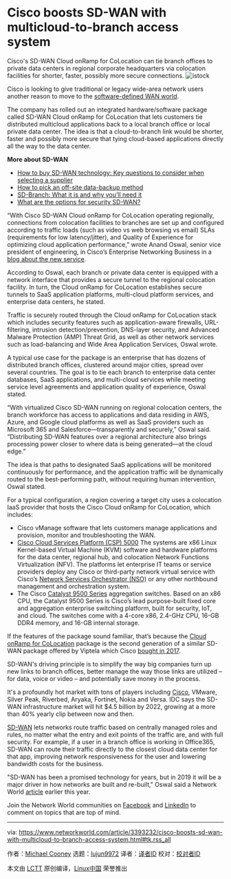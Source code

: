 [#]: collector: (lujun9972)
[#]: translator: ( )
[#]: reviewer: ( )
[#]: publisher: ( )
[#]: url: ( )
[#]: subject: (Cisco boosts SD-WAN with multicloud-to-branch access system)
[#]: via: (https://www.networkworld.com/article/3393232/cisco-boosts-sd-wan-with-multicloud-to-branch-access-system.html#tk.rss_all)
[#]: author: (Michael Cooney https://www.networkworld.com/author/Michael-Cooney/)

Cisco boosts SD-WAN with multicloud-to-branch access system
======
Cisco's SD-WAN Cloud onRamp for CoLocation can tie branch offices to private data centers in regional corporate headquarters via colocation facilities for shorter, faster, possibly more secure connections.
![istock][1]

Cisco is looking to give traditional or legacy wide-area network users another reason to move to the [software-defined WAN world][2].

The company has rolled out an integrated hardware/software package called SD-WAN Cloud onRamp for CoLocation that lets customers tie distributed multicloud applications back to a local branch office or local private data center. The idea is that a cloud-to-branch link would be shorter, faster and possibly more secure that tying cloud-based applications directly all the way to the data center.

**More about SD-WAN**

  * [How to buy SD-WAN technology: Key questions to consider when selecting a supplier][3]
  * [How to pick an off-site data-backup method][4]
  * [SD-Branch: What it is and why you’ll need it][5]
  * [What are the options for security SD-WAN?][6]



“With Cisco SD-WAN Cloud onRamp for CoLocation operating regionally, connections from colocation facilities to branches are set up and configured according to traffic loads (such as video vs web browsing vs email) SLAs (requirements for low latency/jitter), and Quality of Experience for optimizing cloud application performance,” wrote Anand Oswal, senior vice president of engineering, in Cisco’s Enterprise Networking Business in a [blog about the new service][7].

According to Oswal, each branch or private data center is equipped with a network interface that provides a secure tunnel to the regional colocation facility. In turn, the Cloud onRamp for CoLocation establishes secure tunnels to SaaS application platforms, multi-cloud platform services, and enterprise data centers, he stated.

Traffic is securely routed through the Cloud onRamp for CoLocation stack which includes security features such as application-aware firewalls, URL-filtering, intrusion detection/prevention, DNS-layer security, and Advanced Malware Protection (AMP) Threat Grid, as well as other network services such as load-balancing and Wide Area Application Services, Oswal wrote.

A typical use case for the package is an enterprise that has dozens of distributed branch offices, clustered around major cities, spread over several countries. The goal is to tie each branch to enterprise data center databases, SaaS applications, and multi-cloud services while meeting service level agreements and application quality of experience, Oswal stated.

“With virtualized Cisco SD-WAN running on regional colocation centers, the branch workforce has access to applications and data residing in AWS, Azure, and Google cloud platforms as well as SaaS providers such as Microsoft 365 and Salesforce—transparently and securely,” Oswal said. “Distributing SD-WAN features over a regional architecture also brings processing power closer to where data is being generated—at the cloud edge.”

The idea is that paths to designated SaaS applications will be monitored continuously for performance, and the application traffic will be dynamically routed to the best-performing path, without requiring human intervention, Oswal stated.

For a typical configuration, a region covering a target city uses a colocation IaaS provider that hosts the Cisco Cloud onRamp for CoLocation, which includes:

  * Cisco vManage software that lets customers manage applications and provision, monitor and troubleshooting the WAN.
  * [Cisco Cloud Services Platform (CSP) 5000][8] The systems are x86 Linux Kernel-based Virtual Machine (KVM) software and hardware platforms for the data center, regional hub, and colocation Network Functions Virtualization (NFV). The platforms let enterprise IT teams or service providers deploy any Cisco or third-party network virtual service with Cisco’s [Network Services Orchestrator (NSO)][9] or any other northbound management and orchestration system.
  * The Cisco [Catalyst 9500 Series][10] aggregation switches. Based on an x86 CPU, the Catalyst 9500 Series is Cisco’s lead purpose-built fixed core and aggregation enterprise switching platform, built for security, IoT, and cloud. The switches come with a 4-core x86, 2.4-GHz CPU, 16-GB DDR4 memory, and 16-GB internal storage.



If the features of the package sound familiar, that’s because the [Cloud onRamp for CoLocation][11] package is the second generation of a similar SD-WAN package offered by Viptela which Cisco [bought in 2017][12].

SD-WAN's driving principle is to simplify the way big companies turn up new links to branch offices, better manage the way those links are utilized – for data, voice or video – and potentially save money in the process.

It's a profoundly hot market with tons of players including [Cisco][13], VMware, Silver Peak, Riverbed, Aryaka, Fortinet, Nokia and Versa. IDC says the SD-WAN infrastructure market will hit $4.5 billion by 2022, growing at a more than 40% yearly clip between now and then.

[SD-WAN][14] lets networks route traffic based on centrally managed roles and rules, no matter what the entry and exit points of the traffic are, and with full security. For example, if a user in a branch office is working in Office365, SD-WAN can route their traffic directly to the closest cloud data center for that app, improving network responsiveness for the user and lowering bandwidth costs for the business.

"SD-WAN has been a promised technology for years, but in 2019 it will be a major driver in how networks are built and re-built," Oswal said a Network World [article][15] earlier this year.

Join the Network World communities on [Facebook][16] and [LinkedIn][17] to comment on topics that are top of mind.

--------------------------------------------------------------------------------

via: https://www.networkworld.com/article/3393232/cisco-boosts-sd-wan-with-multicloud-to-branch-access-system.html#tk.rss_all

作者：[Michael Cooney][a]
选题：[lujun9972][b]
译者：[译者ID](https://github.com/译者ID)
校对：[校对者ID](https://github.com/校对者ID)

本文由 [LCTT](https://github.com/LCTT/TranslateProject) 原创编译，[Linux中国](https://linux.cn/) 荣誉推出

[a]: https://www.networkworld.com/author/Michael-Cooney/
[b]: https://github.com/lujun9972
[1]: https://images.idgesg.net/images/article/2018/02/istock-578801262-100750453-large.jpg
[2]: https://www.networkworld.com/article/3209131/what-sdn-is-and-where-its-going.html
[3]: https://www.networkworld.com/article/3323407/sd-wan/how-to-buy-sd-wan-technology-key-questions-to-consider-when-selecting-a-supplier.html
[4]: https://www.networkworld.com/article/3328488/backup-systems-and-services/how-to-pick-an-off-site-data-backup-method.html
[5]: https://www.networkworld.com/article/3250664/lan-wan/sd-branch-what-it-is-and-why-youll-need-it.html
[6]: https://www.networkworld.com/article/3285728/sd-wan/what-are-the-options-for-securing-sd-wan.html?nsdr=true
[7]: https://blogs.cisco.com/enterprise/cisco-sd-wan-cloud-onramp-for-colocation-multicloud
[8]: https://www.cisco.com/c/en/us/products/collateral/switches/cloud-services-platform-5000/nb-06-csp-5k-data-sheet-cte-en.html#ProductOverview
[9]: https://www.cisco.com/go/nso
[10]: https://www.cisco.com/c/en/us/products/collateral/switches/catalyst-9500-series-switches/data_sheet-c78-738978.html
[11]: https://www.networkworld.com/article/3207751/viptela-cloud-onramp-optimizes-cloud-access.html
[12]: https://www.networkworld.com/article/3193784/cisco-grabs-up-sd-wan-player-viptela-for-610m.html?nsdr=true
[13]: https://www.networkworld.com/article/3322937/what-will-be-hot-for-cisco-in-2019.html
[14]: https://www.networkworld.com/article/3031279/sd-wan/sd-wan-what-it-is-and-why-you-ll-use-it-one-day.html
[15]: https://www.networkworld.com/article/3332027/cisco-touts-5-technologies-that-will-change-networking-in-2019.html
[16]: https://www.facebook.com/NetworkWorld/
[17]: https://www.linkedin.com/company/network-world
